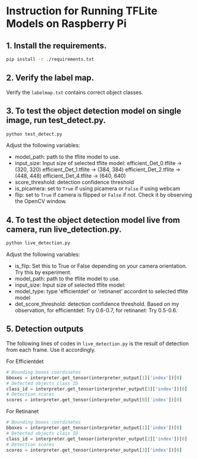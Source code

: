 # Instruction for Running TFLite Models on Raspberry Pi

## 1. Install the requirements.

```sh
pip install -r ./requirements.txt
```

## 2. Verify the label map.
Verify the `labelmap.txt` contains correct object classes.


## 3. To test the object detection model on single image, run test_detect.py.

```sh
python test_detect.py
```

Adjust the following variables:

* model_path: path to the tflite model to use.
* input_size: Input size of selected tflite model:
    efficient_Det_0.tflite -> (320, 320)
    efficient_Det_1.tflite -> (384, 384)
    efficient_Det_2.tflite -> (448, 448)
    efficient_Det_4.tflite -> (640, 640)
* score_threshold: detection confidence threshold
* is_picamera: set to `True` if using picamera or `False` if using webcam
* flip: set to `True` if camera is flipped or `False` if not. Check it by observing the OpenCV window.



## 4. To test the object detection model live from camera, run live_detection.py.

```sh
python live_detection.py
```

Adjust the following variables:

* is_flip: Set this to True or False depending on your camera orientation. Try this by experiment.
* model_path: path to the tflite model to use.
* input_size: Input size of selected tflite model:
* model_type: type 'efficientdet' or 'retinanet' accordint to selected tflite model
* det_score_threshold: detection confidence threshold. Based on my observation, for efficientdet: Try 0.6-0.7, for retinanet: Try 0.5-0.6.


## 5. Detection outputs

The following lines of codes in `live_detection.py` is the result of detection from each frame. Use it accordingly.

For Efficientdet

```python
# Bounding boxes coordinates
bboxes = interpreter.get_tensor(interpreter_output[1]['index'])[0]
# Detected objects class ID
class_id = interpreter.get_tensor(interpreter_output[3]['index'])[0]
# Detection scores
scores = interpreter.get_tensor(interpreter_output[0]['index'])[0]
```

For Retinanet

```python
# Bounding boxes coordinates
bboxes = interpreter.get_tensor(interpreter_output[1]['index'])[0]
# Detected objects class ID
class_id = interpreter.get_tensor(interpreter_output[2]['index'])[0]
# Detection scores
scores = interpreter.get_tensor(interpreter_output[3]['index'])[0]
```